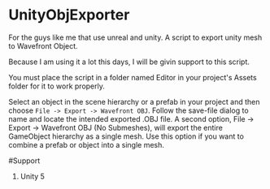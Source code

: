 # UnityObjExporter
For the guys like me that use unreal and unity. A script to export unity mesh to Wavefront Object.

Because I am using it a lot this days, I will be givin support to this script.
  
You must place the script in a folder named Editor in your project's Assets folder for it to work properly.

Select an object in the scene hierarchy or a prefab in your project and then choose ```File -> Export -> Wavefront OBJ```. Follow the save-file dialog to name and locate the intended exported .OBJ file.
A second option, File -> Export -> Wavefront OBJ (No Submeshes), will export the entire GameObject hierarchy as a single mesh. Use this option if you want to combine a prefab or object into a single mesh.

#Support
 1. Unity 5
